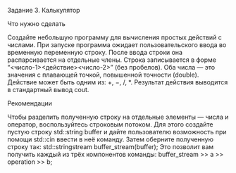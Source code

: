 Задание 3. Калькулятор

Что нужно сделать

Создайте небольшую программу для вычисления простых действий с числами. При запуске программа ожидает пользовательского ввода во временную переменную строку. После ввода строки она распарсивается на отдельные члены. Строка записывается в форме “<число-1><действие><число-2>” (без пробелов). Оба числа — это значения с плавающей точкой, повышенной точности (double). Действие может быть одним из: +, −, /, *. Результат действия выводится в стандартный вывод cout.

Рекомендации

Чтобы разделить полученную строку на отдельные элементы — числа и оператор, воспользуйтесь строковым потоком. Для этого создайте пустую строку std::string buffer и дайте пользователю возможность при помощи std::cin ввести в неё команду. Затем оберните полученную строку так: std::stringstream buffer_stream(buffer); Это позволит вам  получить каждый из трёх компонентов команды: buffer_stream >> a >> operation >> b;